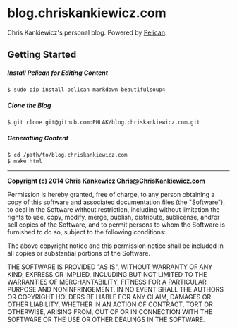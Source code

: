 blog.chriskankiewicz.com
========================

Chris Kankiewicz's personal blog.
Powered by [Pelican](http://docs.getpelican.com/en/3.3.0/).

Getting Started
---------------

##### Install Pelican for Editing Content

    $ sudo pip install pelican markdown beautifulsoup4

##### Clone the Blog

    $ git clone git@github.com:PHLAK/blog.chriskankiewicz.com.git

##### Generatiing Content

    $ cd /path/to/blog.chriskankiewicz.com
    $ make html

-----

**Copyright (c) 2014 Chris Kankewicz <Chris@ChrisKankiewicz.com>**

Permission is hereby granted, free of charge, to any person obtaining a copy
of this software and associated documentation files (the "Software"), to deal
in the Software without restriction, including without limitation the rights
to use, copy, modify, merge, publish, distribute, sublicense, and/or sell
copies of the Software, and to permit persons to whom the Software is
furnished to do so, subject to the following conditions:

The above copyright notice and this permission notice shall be included in
all copies or substantial portions of the Software.

THE SOFTWARE IS PROVIDED "AS IS", WITHOUT WARRANTY OF ANY KIND, EXPRESS OR
IMPLIED, INCLUDING BUT NOT LIMITED TO THE WARRANTIES OF MERCHANTABILITY,
FITNESS FOR A PARTICULAR PURPOSE AND NONINFRINGEMENT. IN NO EVENT SHALL THE
AUTHORS OR COPYRIGHT HOLDERS BE LIABLE FOR ANY CLAIM, DAMAGES OR OTHER
LIABILITY, WHETHER IN AN ACTION OF CONTRACT, TORT OR OTHERWISE, ARISING FROM,
OUT OF OR IN CONNECTION WITH THE SOFTWARE OR THE USE OR OTHER DEALINGS IN
THE SOFTWARE.
